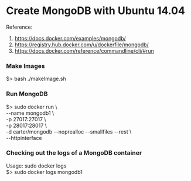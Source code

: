 Create MongoDB with Ubuntu 14.04
================================

Reference:
1. https://docs.docker.com/examples/mongodb/    
2. https://registry.hub.docker.com/u/dockerfile/mongodb/    
3. https://docs.docker.com/reference/commandline/cli/#run   


### Make Images

$> bash ./makeImage.sh

### Run MongoDB

$> sudo docker run \    
    --name mongodb1 \   
    -p 27017:27017 \    
    -p 28017:28017 \    
    -d carter/mongodb --noprealloc --smallfiles --rest \    
    --httpinterface 

### Checking out the logs of a MongoDB container

Usage: sudo docker logs <name for container>    
$> sudo docker logs mongodb1    
